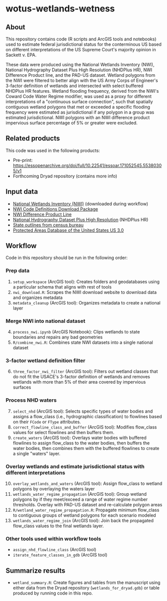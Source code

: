 # wotus-wetlands-wetness

## About
This repository contains code (R scripts and ArcGIS tools and notebooks) used to estimate federal jurisdictional status for the conterminous US based on different interpretations of the US Supreme Court's majority opinion in Sackett v. EPA.

These data were produced using the National Wetlands Inventory (NWI), National Hydrography Dataset Plus High Resolution (NHDPlus HR), NWI Difference Product line, and the PAD-US dataset. Wetland polygons from the NWI were filtered to better align with the US Army Corps of Engineer's 3-factor definition of wetlands and intersected with select buffered NHDPlus HR features. Wetland flooding frequency, derived from the NWI's Coward Code Water Regime modifier, was used as a proxy for different interpretations of a "continuous surface connection", such that spatially contiguous wetland polygons that met or exceeded a specific flooding frequency were estimated as jurisdictional if any polygon in a group was estimated jurisdictional. NWI polygons with an NWI difference product impervious surface percentage of 5% or greater were excluded.

## Related products
This code was used in the following products:
- Pre-print: https://essopenarchive.org/doi/full/10.22541/essoar.171052545.55380305/v1
- Forthcoming Dryad repository (contains more info)

## Input data
- [National Wetlands Inventory (NWI)](https://www.fws.gov/program/national-wetlands-inventory/wetlands-data) (downloaded during workflow)
- [NWI Code Definitions Download Package](https://www.fws.gov/program/national-wetlands-inventory/classification-codes)
- [NWI Difference Product Line](https://www.fws.gov/project/national-wetlands-inventory-difference-product-line)
- [National Hydrography Dataset Plus High Resolution](https://www.sciencebase.gov/catalog/item/57645ff2e4b07657d19ba8e8) (NHDPlus HR)
- [State outlines from census bureau](https://www.census.gov/geographies/mapping-files/time-series/geo/tiger-geodatabase-file.2022.html#list-tab-1258746043)
- [Protected Areas Database of the United States US 3.0](https://www.sciencebase.gov/catalog/item/61955a0bd34eb622f6908f88)

## Workflow
Code in this repository should be run in the following order:

### Prep data
1. `setup_workspace` (ArcGIS tool): Creates folders and geodatabases using a particular schema that aligns with rest of tools
2. `nwi_download.R`: Scrapes the NWI download website to download data and organizes metadata
3. `metadata_cleanup` (ArcGIS tool): Organizes metadata to create a national layer

### Merge NWI into national dataset
4. `process_nwi.ipynb` (ArcGIS Notebook): Clips wetlands to state boundaries and repairs any bad geometries
5. `R/combine_nwi.R`: Combines state NWI datasets into a single national dataset

### 3-factor wetland definition filter
6. `three_factor_nwi_filter` (ArcGIS tool): Filters out wetland classes that do not fit the USACE's 3-factor definition of wetlands and removes wetlands with more than 5% of their area covered by impervious surfaces

### Process NHD waters
7. `select_nhd` (ArcGIS tool): Selects specific types of water bodies and assigns a flow_class (i.e., hydrographic classification) to flowlines based on their `FCode` or `FType` attributes.
8. `correct_flowline_class_and_buffer` (ArcGIS tool): Modifies flow_class values for select flowlines and then buffers them.
9. `create_waters` (ArcGIS tool): Overlays water bodies with buffered flowlines to assign flow_class to the water bodies, then buffers the water bodies, then combines them with the buffered flowlines to create a single "waters" layer.

### Overlay wetlands and estimate jurisdictional status with different interpretations
10. `overlay_wetlands_and_waters` (ArcGIS tool): Assign flow_class to wetland polygons by overlaying the waters layer
11. `wetlands_water_regime_propagation` (ArcGIS tool): Group wetland polygons by if they meet/exceed a range of water regime number thresholds. Overlay with PAD-US dataset and re-calculate polygon areas
12. `R/wetland_water_regime_propagation.R`: Propagate minimum flow_class to contiguous groups of wetland polygons for each scenario modeled
13. `wetlands_water_regime_join` (ArcGIS tool): Join back the propagated flow_class values to the final wetlands layer.

### Other tools used within workflow tools
- `assign_nhd_flowline_class` (ArcGIS tool)
- `iterate_feature_classes_in_gdb` (ArcGIS tool)

## Summarize results
- `wetland_summary.R`: Create figures and tables from the manuscript using either data from the Dryad repository (`wetlands_for_dryad.gdb`) or table produced by running code in this repo.
